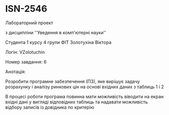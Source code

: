 # ISN-2546
Лабораторний проект

з дисципліни ''Уведення в комп'ютерні науки''

Студента 1 курсу 4 групи ФІТ
Золотухіна Віктора

Логін: VZolotuchin

Номер завдання: 6

Анотація:

Розробити програмне забезпечення (ПЗ), яке вирішує задачу розрахунку і аналізу ринкових цін на основі вхідних даних з таблиць 1 і 2

В процесі роботи програма повинна мати можливість віводити на екран вхідні дані у вигляді відповідних таблиць та надавати можливість відбору записів із довідника по критерію

